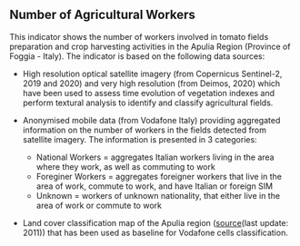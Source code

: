 ## Number of Agricultural Workers

This indicator shows the number of workers involved in tomato fields preparation and crop harvesting activities in the Apulia Region (Province of Foggia - Italy). The indicator is based on the following data sources:

- High resolution optical satellite imagery (from Copernicus Sentinel-2, 2019 and 2020) and very high resolution (from Deimos, 2020) which have been used to assess time evolution of vegetation indexes and perform textural analysis to identify and classify agricultural fields.

- Anonymised mobile data (from Vodafone Italy) providing aggregated information on the number of workers in the fields detected from satellite imagery. The information is presented in 3 categories:
  - National Workers = aggregates Italian workers living in the area where they work, as well as commuting to work
  - Foreginer Workers = aggregates foreigner workers that live in the area of work, commute to work, and have Italian or foreign SIM
  - Unknown = workers of unknown nationality, that either live in the area of work or commute to work

- Land cover classification map of the Apulia region ([source](http://www.sit.puglia.it/portal/portale_cartografie_tecniche_tematiche/Download/Cartografie)(last update: 2011)) that has been used as baseline for Vodafone cells classification.
